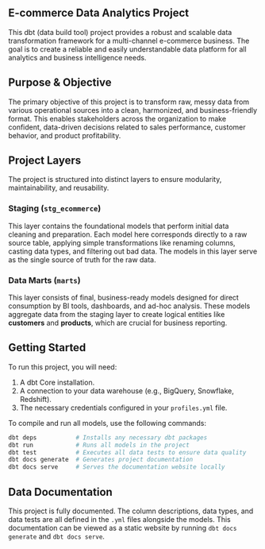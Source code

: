 ## E-commerce Data Analytics Project

This dbt (data build tool) project provides a robust and scalable data transformation framework for a multi-channel e-commerce business. The goal is to create a reliable and easily understandable data platform for all analytics and business intelligence needs.




## Purpose & Objective

The primary objective of this project is to transform raw, messy data from various operational sources into a clean, harmonized, and business-friendly format. This enables stakeholders across the organization to make confident, data-driven decisions related to sales performance, customer behavior, and product profitability.




## Project Layers

The project is structured into distinct layers to ensure modularity, maintainability, and reusability.

### Staging (`stg_ecommerce`)

This layer contains the foundational models that perform initial data cleaning and preparation. Each model here corresponds directly to a raw source table, applying simple transformations like renaming columns, casting data types, and filtering out bad data. The models in this layer serve as the single source of truth for the raw data.

### Data Marts (`marts`)

This layer consists of final, business-ready models designed for direct consumption by BI tools, dashboards, and ad-hoc analysis. These models aggregate data from the staging layer to create logical entities like **customers** and **products**, which are crucial for business reporting.



## Getting Started

To run this project, you will need:

1.  A dbt Core installation.
2.  A connection to your data warehouse (e.g., BigQuery, Snowflake, Redshift).
3.  The necessary credentials configured in your `profiles.yml` file.

To compile and run all models, use the following commands:

```bash
dbt deps           # Installs any necessary dbt packages
dbt run            # Runs all models in the project
dbt test           # Executes all data tests to ensure data quality
dbt docs generate  # Generates project documentation
dbt docs serve     # Serves the documentation website locally
```

## Data Documentation
This project is fully documented. The column descriptions, data types, and data tests are all defined in the `.yml` files alongside the models. This documentation can be viewed as a static website by running `dbt docs generate` and `dbt docs serve`.
